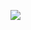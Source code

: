 
<!-- --- -->
[![](https://visitcount.itsvg.in/api?id=shivam907&icon=0&color=0)](https://visitcount.itsvg.in)

<!-- --- -->
